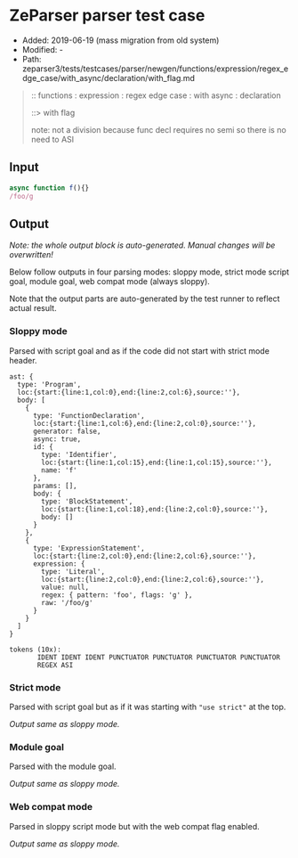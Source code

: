 # ZeParser parser test case

- Added: 2019-06-19 (mass migration from old system)
- Modified: -
- Path: zeparser3/tests/testcases/parser/newgen/functions/expression/regex_edge_case/with_async/declaration/with_flag.md

> :: functions : expression : regex edge case : with async : declaration
>
> ::> with flag
>
> note: not a division because func decl requires no semi so there is no need to ASI

## Input

`````js
async function f(){}
/foo/g
`````

## Output

_Note: the whole output block is auto-generated. Manual changes will be overwritten!_

Below follow outputs in four parsing modes: sloppy mode, strict mode script goal, module goal, web compat mode (always sloppy).

Note that the output parts are auto-generated by the test runner to reflect actual result.

### Sloppy mode

Parsed with script goal and as if the code did not start with strict mode header.

`````
ast: {
  type: 'Program',
  loc:{start:{line:1,col:0},end:{line:2,col:6},source:''},
  body: [
    {
      type: 'FunctionDeclaration',
      loc:{start:{line:1,col:6},end:{line:2,col:0},source:''},
      generator: false,
      async: true,
      id: {
        type: 'Identifier',
        loc:{start:{line:1,col:15},end:{line:1,col:15},source:''},
        name: 'f'
      },
      params: [],
      body: {
        type: 'BlockStatement',
        loc:{start:{line:1,col:18},end:{line:2,col:0},source:''},
        body: []
      }
    },
    {
      type: 'ExpressionStatement',
      loc:{start:{line:2,col:0},end:{line:2,col:6},source:''},
      expression: {
        type: 'Literal',
        loc:{start:{line:2,col:0},end:{line:2,col:6},source:''},
        value: null,
        regex: { pattern: 'foo', flags: 'g' },
        raw: '/foo/g'
      }
    }
  ]
}

tokens (10x):
       IDENT IDENT IDENT PUNCTUATOR PUNCTUATOR PUNCTUATOR PUNCTUATOR
       REGEX ASI
`````

### Strict mode

Parsed with script goal but as if it was starting with `"use strict"` at the top.

_Output same as sloppy mode._

### Module goal

Parsed with the module goal.

_Output same as sloppy mode._

### Web compat mode

Parsed in sloppy script mode but with the web compat flag enabled.

_Output same as sloppy mode._
